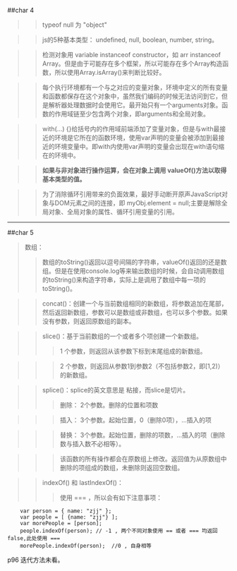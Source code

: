 


##char 4
>> typeof null 为 "object"

>> js的5种基本类型： undefined, null, boolean, number, string。

>> 检测对象用 variable instanceof constructor，如 arr instanceof Array。但是由于可能存在多个框架，所以可能存在多个Array构造函数，所以使用Array.isArray()来判断比较好。

>> 每个执行环境都有一个与之对应的变量对象，环境中定义的所有变量和函数都保存在这个对象中，虽然我们编码的时候无法访问到它，但是解析器处理数据时会使用它。最开始只有一个arguments对象。函数的作用域链至少包含两个对象，即arguments和全局对象。

>> with(...) {}给括号内的作用域前端添加了变量对象，但是与with最接近的环境是它所在的函数环境，使用var声明的变量会被添加到最接近的环境变量中。即with内使用var声明的变量会出现在with语句缩在的环境中。

>> **如果与非对象进行操作运算，会在对象上调用 valueOf()方法以取得基本类型的值。**

>> 为了消除循环引用带来的负面效果，最好手动断开原声JavaScript对象与DOM元素之间的连接，即 myObj.element = null;主要是解除全局对象、全局对象的属性、循环引用变量的引用。

---
##char 5
> 数组：
>> 数组的toString()返回以逗号间隔的字符串，valueOf()返回的还是数组。但是在使用console.log等来输出数组的时候，会自动调用数组的toString()来构造字符串，实际上是调用了数组中每一项的toString()。

>> concat()：创建一个与当前数组相同的新数组，将参数追加在尾部，然后返回新数组，参数可以是数组或非数组，也可以多个参数。如果没有参数，则返回原数组的副本。

>> slice()：基于当前数组的一个或者多个项创建一个新数组。
>>> 1 个参数，则返回从该参数下标到末尾组成的新数组。

>>> 2 个参数，则返回从参数1到参数2（不包括参数2，即[1,2)）的新数组。

>> splice()：splice的英文意思是 粘接，而slice是切片。
>>> 删除： 2个参数。删除的位置和项数

>>> 插入： 3个参数。起始位置，0（删除0项），...插入的项

>>> 替换： 3个参数。起始位置，删除的项数，...插入的项（删除数与插入数不必相等）。

>>> 该函数的所有操作都会在原数组上修改。返回值为从原数组中删除的项组成的数组，未删除则返回空数组。

>> indexOf() 和 lastIndexOf()：
>>> 使用 === ，所以会有如下注意事项：

        var person = { name: "zjj" };
        var people = [ {name: "zjj"} ];
        var morePeople = [person];
        people.indexOf(person); // -1 , 两个不同对象使用 == 或者 === 均返回false,此处使用 ===
        morePeople.indexOf(person);  //0 , 自身相等

p96 迭代方法未看。
